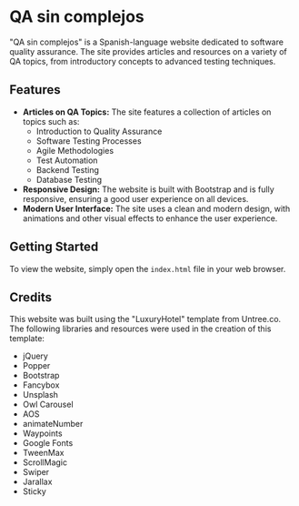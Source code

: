 # QA sin complejos

"QA sin complejos" is a Spanish-language website dedicated to software quality assurance. The site provides articles and resources on a variety of QA topics, from introductory concepts to advanced testing techniques.

## Features

*   **Articles on QA Topics:** The site features a collection of articles on topics such as:
    *   Introduction to Quality Assurance
    *   Software Testing Processes
    *   Agile Methodologies
    *   Test Automation
    *   Backend Testing
    *   Database Testing
*   **Responsive Design:** The website is built with Bootstrap and is fully responsive, ensuring a good user experience on all devices.
*   **Modern User Interface:** The site uses a clean and modern design, with animations and other visual effects to enhance the user experience.

## Getting Started

To view the website, simply open the `index.html` file in your web browser.

## Credits

This website was built using the "LuxuryHotel" template from Untree.co. The following libraries and resources were used in the creation of this template:

*   jQuery
*   Popper
*   Bootstrap
*   Fancybox
*   Unsplash
*   Owl Carousel
*   AOS
*   animateNumber
*   Waypoints
*   Google Fonts
*   TweenMax
*   ScrollMagic
*   Swiper
*   Jarallax
*   Sticky

